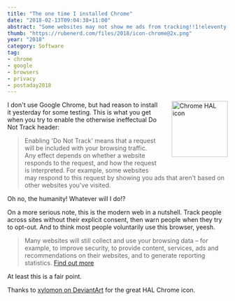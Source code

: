 ```yaml
---
title: "The one time I installed Chrome"
date: "2018-02-13T09:04:38+11:00"
abstract: "Some websites may not show me ads from tracking!!1!eleventy!"
thumb: "https://rubenerd.com/files/2018/icon-chrome@2x.png"
year: "2018"
category: Software
tag:
- chrome
- google
- browsers
- privacy
- postaday2018
---
```

<p><img src="https://rubenerd.com/files/2018/icon-chrome@1x.png" srcset="https://rubenerd.com/files/2018/icon-chrome@1x.png 1x, https://rubenerd.com/files/2018/icon-chrome@2x.png 2x" alt="Chrome HAL icon" style="width:128px; float:right; margin:0 0 2em 2em;" /></p>

I don't use Google Chrome, but had reason to install it yesterday for some testing. This is what you get when you try to enable the otherwise ineffectual Do Not Track header:

> Enabling 'Do Not Track' means that a request will be included with your browsing traffic. Any effect depends on whether a website responds to the request, and how the request is interpreted. For example, some websites may respond to this request by showing you ads that aren't based on other websites you've visited. 

Oh no, the humanity! Whatever will I do!?

On a more serious note, this is the modern web in a nutshell. Track people across sites without their explicit consent, then warn people when they try to opt-out. And to think most people voluntarily use this browser, yeesh.

> Many websites will still collect and use your browsing data – for example, to improve security, to provide content, services, ads and recommendations on their websites, and to generate reporting statistics. [Find out more]

At least this is a fair point.

Thanks to [xylomon on DeviantArt] for the great HAL Chrome icon.

[Find out more]: https://support.google.com/chrome/?p=settings_do_not_track
[xylomon on DeviantArt]: https://xylomon.deviantart.com/art/Google-Chrome-Hal-252607474

